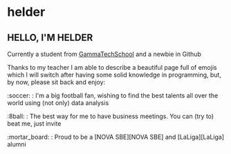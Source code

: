 # helder

## HELLO, I'M HELDER

Currently a student from [GammaTechSchool][GammaTechSchool] and a newbie in Github

</p> Thanks to my teacher I am able to describe a beautiful page full of emojis which I will switch after having some solid knowledge in programming, but, by now, please sit back and enjoy:

</p> :soccer: : I'm a big football fan, wishing to find the best talents all over the world using (not only) data analysis
</p> :8ball: : The best way for me to have business meetings. You can (try to) beat me, just invite
</p> :mortar_board: : Proud to be a [NOVA SBE][NOVA SBE] and [LaLiga][LaLiga] alumni

[GammaTechSchool]: https://gammatech.school
[LaLiga]: https://business-school.laliga.com/
[NOVA SBE]: https://novasbe.unl.pt/en/
